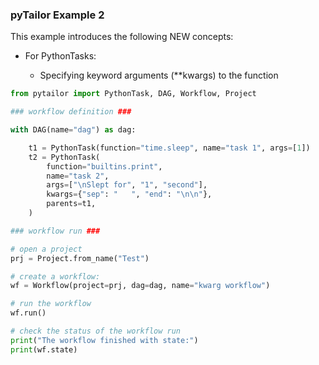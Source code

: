 ### pyTailor Example 2
This example introduces the following NEW concepts:

- For PythonTasks:

    - Specifying keyword arguments (**kwargs) to the function

``` python 
from pytailor import PythonTask, DAG, Workflow, Project

### workflow definition ###

with DAG(name="dag") as dag:

    t1 = PythonTask(function="time.sleep", name="task 1", args=[1])
    t2 = PythonTask(
        function="builtins.print",
        name="task 2",
        args=["\nSlept for", "1", "second"],
        kwargs={"sep": "   ", "end": "\n\n"},
        parents=t1,
    )

### workflow run ###

# open a project
prj = Project.from_name("Test")

# create a workflow:
wf = Workflow(project=prj, dag=dag, name="kwarg workflow")

# run the workflow
wf.run()

# check the status of the workflow run
print("The workflow finished with state:")
print(wf.state)
```